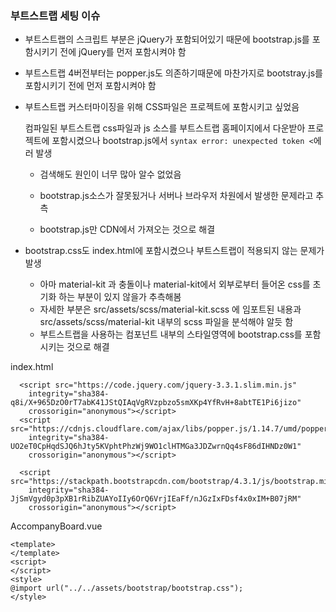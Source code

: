 ### 부트스트랩 세팅 이슈

- 부트스트랩의 스크립트 부분은 jQuery가 포함되어있기 때문에 bootstrap.js를 포함시키기 전에 jQuery를 먼저 포함시켜야 함

- 부트스트랩 4버전부터는 popper.js도 의존하기때문에 마찬가지로 bootstray.js를 포함시키기 전에 먼저 포함시켜야 함

  

- 부트스트랩 커스터마이징을 위해 CSS파일은 프로젝트에 포함시키고 싶었음

  컴파일된 부트스트랩 css파일과 js 소스를 부트스트랩 홈페이지에서 다운받아 프로젝트에 포함시켰으나 bootstrap.js에서 `syntax error: unexpected token <`에러 발생

  - 검색해도 원인이 너무 많아 알수 없었음
  - bootstrap.js소스가 잘못됬거나 서버나 브라우저 차원에서 발생한 문제라고 추측

  - bootstrap.js만 CDN에서 가져오는 것으로 해결

    

- bootstrap.css도 index.html에 포함시켰으나 부트스트랩이 적용되지 않는 문제가 발생
  - 아마 material-kit 과 충돌이나 material-kit에서 외부로부터 들어온 css를 초기화 하는 부분이 있지 않을가 추측해봄
  - 자세한 부분은 src/assets/scss/material-kit.scss 에 임포트된 내용과  src/assets/scss/material-kit 내부의 scss 파일을 분석해야 알듯 함
  - 부트스트랩을 사용하는 컴포넌트 내부의 스타일영역에 bootstrap.css를 포함시키는 것으로 해결



index.html

~~~
  <script src="https://code.jquery.com/jquery-3.3.1.slim.min.js"
    integrity="sha384-q8i/X+965DzO0rT7abK41JStQIAqVgRVzpbzo5smXKp4YfRvH+8abtTE1Pi6jizo"
    crossorigin="anonymous"></script>
  <script src="https://cdnjs.cloudflare.com/ajax/libs/popper.js/1.14.7/umd/popper.min.js"
    integrity="sha384-UO2eT0CpHqdSJQ6hJty5KVphtPhzWj9WO1clHTMGa3JDZwrnQq4sF86dIHNDz0W1"
    crossorigin="anonymous"></script>

  <script src="https://stackpath.bootstrapcdn.com/bootstrap/4.3.1/js/bootstrap.min.js"
    integrity="sha384-JjSmVgyd0p3pXB1rRibZUAYoIIy6OrQ6VrjIEaFf/nJGzIxFDsf4x0xIM+B07jRM"
    crossorigin="anonymous"></script>
~~~



AccompanyBoard.vue

~~~
<template>
</template>
<script>
</script>
<style>
@import url("../../assets/bootstrap/bootstrap.css");
</style>
~~~

